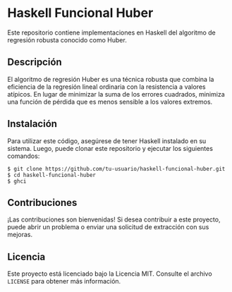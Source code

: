 # Haskell Funcional Huber

Este repositorio contiene implementaciones en Haskell del algoritmo de regresión robusta conocido como Huber.

## Descripción

El algoritmo de regresión Huber es una técnica robusta que combina la eficiencia de la regresión lineal ordinaria con la resistencia a valores atípicos. En lugar de minimizar la suma de los errores cuadrados, minimiza una función de pérdida que es menos sensible a los valores extremos.

## Instalación

Para utilizar este código, asegúrese de tener Haskell instalado en su sistema. Luego, puede clonar este repositorio y ejecutar los siguientes comandos:

```
$ git clone https://github.com/tu-usuario/haskell-funcional-huber.git
$ cd haskell-funcional-huber
$ ghci
```

## Contribuciones

¡Las contribuciones son bienvenidas! Si desea contribuir a este proyecto, puede abrir un problema o enviar una solicitud de extracción con sus mejoras.

## Licencia

Este proyecto está licenciado bajo la Licencia MIT. Consulte el archivo `LICENSE` para obtener más información.
